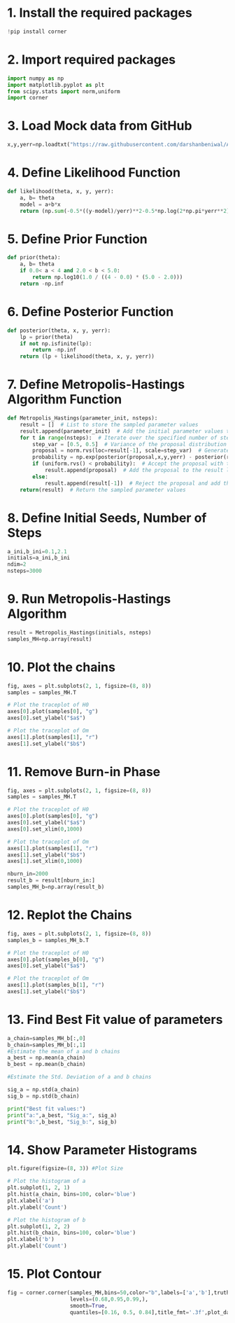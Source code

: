 # 1. Install the required packages

```python
!pip install corner
```
# 2. Import required packages

```python
import numpy as np
import matplotlib.pyplot as plt
from scipy.stats import norm,uniform
import corner
```
# 3. Load Mock data from GitHub

```python
x,y,yerr=np.loadtxt("https://raw.githubusercontent.com/darshanbeniwal/Astrophy_Py_STACUP_BDU_CUTN_IUCAA_2023/main/Text_files_Datasets/mock_data_1.txt",unpack=True)
```
# 4. Define Likelihood Function

```python
def likelihood(theta, x, y, yerr):
    a, b= theta
    model = a+b*x
    return (np.sum(-0.5*((y-model)/yerr)**2-0.5*np.log(2*np.pi*yerr**2)))
```
# 5. Define Prior Function

```python
def prior(theta):
    a, b= theta
    if 0.0< a < 4 and 2.0 < b < 5.0:
        return np.log10(1.0 / ((4 - 0.0) * (5.0 - 2.0)))
    return -np.inf
```
# 6. Define Posterior Function

```python
def posterior(theta, x, y, yerr):
    lp = prior(theta)
    if not np.isfinite(lp):
        return -np.inf
    return (lp + likelihood(theta, x, y, yerr))
```
# 7. Define Metropolis-Hastings Algorithm Function

```python
def Metropolis_Hastings(parameter_init, nsteps):
    result = []  # List to store the sampled parameter values
    result.append(parameter_init)  # Add the initial parameter values to the result list
    for t in range(nsteps):  # Iterate over the specified number of steps
        step_var = [0.5, 0.5]  # Variance of the proposal distribution for each parameter
        proposal = norm.rvs(loc=result[-1], scale=step_var)  # Generate a proposal parameter value from a normal distribution
        probability = np.exp(posterior(proposal,x,y,yerr) - posterior(result[-1],x,y,yerr))  # Calculate the acceptance probability
        if (uniform.rvs() < probability):  # Accept the proposal with the acceptance probability
            result.append(proposal)  # Add the proposal to the result list
        else:
            result.append(result[-1])  # Reject the proposal and add the previous parameter value to the result list
    return(result)  # Return the sampled parameter values
```
# 8. Define Initial Seeds, Number of Steps

```python
a_ini,b_ini=0.1,2.1
initials=a_ini,b_ini
ndim=2
nsteps=3000
```
# 9. Run Metropolis-Hastings Algorithm

```python
result = Metropolis_Hastings(initials, nsteps)
samples_MH=np.array(result)
```
# 10. Plot the chains

```python
fig, axes = plt.subplots(2, 1, figsize=(8, 8))
samples = samples_MH.T

# Plot the traceplot of H0
axes[0].plot(samples[0], "g")
axes[0].set_ylabel("$a$")

# Plot the traceplot of Om
axes[1].plot(samples[1], "r")
axes[1].set_ylabel("$b$")
```
# 11. Remove Burn-in Phase

```python
fig, axes = plt.subplots(2, 1, figsize=(8, 8))
samples = samples_MH.T

# Plot the traceplot of H0
axes[0].plot(samples[0], "g")
axes[0].set_ylabel("$a$")
axes[0].set_xlim(0,1000)

# Plot the traceplot of Om
axes[1].plot(samples[1], "r")
axes[1].set_ylabel("$b$")
axes[1].set_xlim(0,1000)

```

```python
nburn_in=2000
result_b = result[nburn_in:]
samples_MH_b=np.array(result_b)
```
# 12. Replot the Chains

```python
fig, axes = plt.subplots(2, 1, figsize=(8, 8))
samples_b = samples_MH_b.T

# Plot the traceplot of H0
axes[0].plot(samples_b[0], "g")
axes[0].set_ylabel("$a$")

# Plot the traceplot of Om
axes[1].plot(samples_b[1], "r")
axes[1].set_ylabel("$b$")

```
# 13. Find Best Fit value of parameters

```python
a_chain=samples_MH_b[:,0]
b_chain=samples_MH_b[:,1]
#Estimate the mean of a and b chains
a_best = np.mean(a_chain)
b_best = np.mean(b_chain)

#Estimate the Std. Deviation of a and b chains

sig_a = np.std(a_chain)
sig_b = np.std(b_chain)

print("Best fit values:")
print("a:",a_best, "Sig_a:", sig_a)
print("b:",b_best, "Sig_b:", sig_b)
```
# 14. Show Parameter Histograms

```python
plt.figure(figsize=(8, 3)) #Plot Size

# Plot the histogram of a
plt.subplot(1, 2, 1)
plt.hist(a_chain, bins=100, color='blue')
plt.xlabel('a')
plt.ylabel('Count')

# Plot the histogram of b
plt.subplot(1, 2, 2)
plt.hist(b_chain, bins=100, color='blue')
plt.xlabel('b')
plt.ylabel('Count')
```
# 15. Plot Contour

```python
fig = corner.corner(samples_MH,bins=50,color="b",labels=['a','b'],truths=[a_best,b_best],fill_contours=True,
                    levels=(0.68,0.95,0.99,),
                    smooth=True,
                    quantiles=[0.16, 0.5, 0.84],title_fmt='.3f',plot_datapoints=False,show_titles=True)
```
